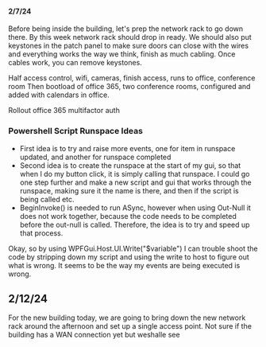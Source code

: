 
#### 2/7/24
Before being inside the building, let's prep the network rack to go down there. 
By this week network rack should drop in ready. We should also put keystones in the patch panel to make sure doors can close with the wires and everything works the way we think, finish as much cabling. Once cables work, you can remove keystones. 



Half access control, wifi, cameras, finish access, runs to office, conference room
Then bootload of office 365, two conference rooms, configured and added with calendars in office. 

Rollout office 365 multifactor auth

### Powershell Script Runspace Ideas
- First idea is to try and raise more events, one for item in runspace updated, and another for runspace completed
- Second idea is to create the runspace at the start of my gui, so that when I do my button click, it is simply calling that runspace. I could go one step further and make a new script and gui that works through the runspace, making sure it the name is there, and then if the script is being called etc.
- BeginInvoke() is needed to run ASync, however when using Out-Null it does not work together, because the code needs to be completed before the out-null is called. Therefore, the idea is to try and speed up that process. 

Okay, so by using WPFGui.Host.UI.Write("$variable")
I can trouble shoot the code by stripping down my script and using the write to host to figure out what is wrong. It seems to be the way my events are being executed is wrong.

## 2/12/24 

For the new building today, we are going to bring down the new network rack around the afternoon and set up a single access point. Not sure if the building has a WAN connection yet but weshalle see